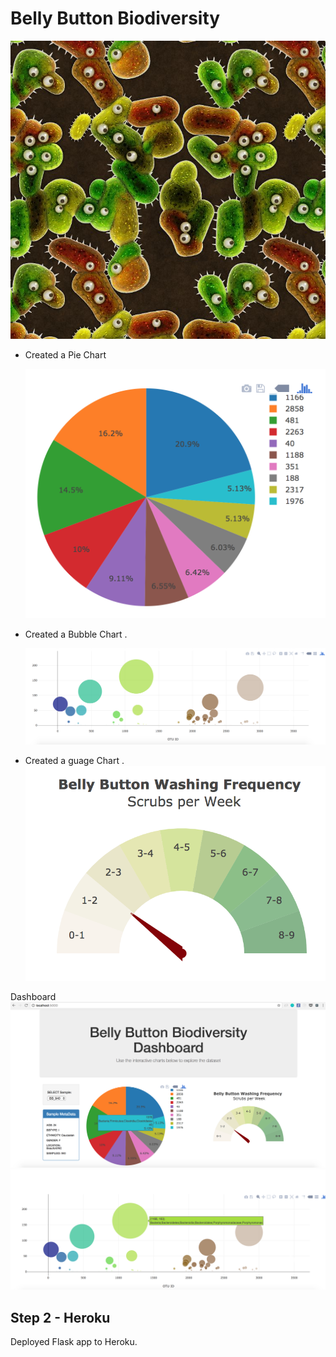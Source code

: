 # Belly Button Biodiversity

![Bacteria by filterforge.com](Images/bacteria_by_filterforgedotcom.jpg)
* Created a Pie Chart

  ![PIE Chart](Images/pie_chart.png)

* Created a Bubble Chart .

  
  ![Bubble Chart](Images/bubble_chart.png)
  
* Created a guage Chart .
![Weekly Washing Frequency Gauge](Images/gauge.png)

Dashboard
![Example Dashboard Page](Images/dashboard_part1.png)
![Example Dashboard Page](Images/dashboard_part2.png)


## Step 2 - Heroku

Deployed Flask app to Heroku.




